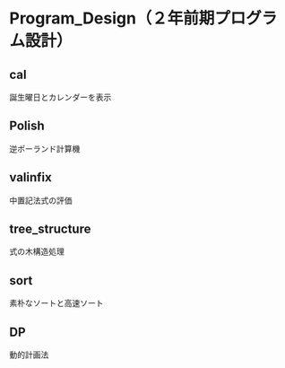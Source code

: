 # Program_Design（２年前期プログラム設計）

## cal

誕生曜日とカレンダーを表示

## Polish

逆ポーランド計算機

## valinfix

中置記法式の評価

## tree_structure

式の木構造処理

## sort

素朴なソートと高速ソート

## DP

動的計画法
